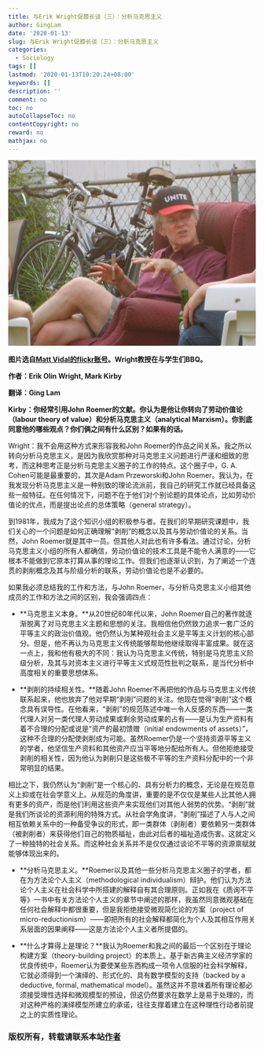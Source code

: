 ```yaml
---
title: 与Erik Wright促膝长谈（三）：分析马克思主义
author: GingLam
date: '2020-01-13'
slug: 与Erik Wright促膝长谈（三）：分析马克思主义
categories:
  - Sociology
tags: []
lastmod: '2020-01-13T10:20:24+08:00'
keywords: []
description: ''
comment: no
toc: no
autoCollapseToc: no
contentCopyright: no
reward: no
mathjax: no
---
```

<div align=center><img src="https://raw.githubusercontent.com/GingLam/Storage/master/2504261600_f247ab14ac_b.jpg"></div>
<div align=center>
</div>

**图片选自[Matt Vidal的flickr账号](https://www.flickr.com/photos/mattgvidal/2504261600/)。Wright教授在与学生们BBQ。**

**作者：Erik Olin Wright, Mark Kirby**

**翻译：Ging Lam**

**Kirby：你经常引用John Roemer的文献。你认为是他让你转向了劳动价值论（labour theory of value）和分析马克思主义（analytical Marxism）。你到底同意他的哪些观点？你们俩之间有什么区别？如果有的话。**

Wright：我不会用这种方式来形容我和John Roemer的作品之间关系。我之所以转向分析马克思主义，是因为我欣赏那种对马克思主义问题进行严谨和细致的思考，而这种思考正是分析马克思主义圈子的工作的特点。这个圈子中，G. A. Cohen可能是最重要的，其次是Adam Przeworski和John Roemer。我认为，在我发现分析马克思主义是一种别致的理论流派前，我自己的研究工作就已经具备这些一般特征。在任何情况下，问题不在于他们对个别论题的具体论点，比如劳动价值论的优点，而是提出论点的总体策略（general strategy）。

到1981年，我成为了这个知识小组的积极参与者。在我们的早期研究课题中，我们关心的一个问题是如何正确理解“剥削”的概念以及其与劳动价值论的关系。当然，John Roemer就是其中一员。但其他人对此也有许多看法。通过讨论，分析马克思主义小组的所有人都确信，劳动价值论的技术工具是不能令人满意的——它根本不能做到它原本打算从事的理论工作。但我们也逐渐认识到，为了阐述一个连贯的剥削概念及其与阶级分析的联系，劳动价值论也是不必要的。

如果我必须总结我的工作和方法，与John Roemer，与分析马克思主义小组其他成员的工作和方法之间的区别，我会强调四点：

<!--more-->

-	**马克思主义本身。**从20世纪80年代以来，John Roemer自己的著作就逐渐脱离了对马克思主义主题和思想的关注。我相信他仍然致力追求一套广泛的平等主义的政治价值观。他仍然认为某种观社会主义是平等主义计划的核心部分。但是，他不再认为马克思主义传统能够帮助他继续取得丰富成果。就在这一点上，我和他有极大的不同：我认为马克思主义传统，特别是马克思主义阶级分析，及其与对资本主义进行平等主义式规范性批判之联系，是当代分析中高度相关的重要思想体系。

- **剥削的持续相关性。**随着John Roemer不再把他的作品与马克思主义传统联系起来，他也放弃了他对早期“剥削”问题的关注。他现在觉得“剥削”这个概念具有误导性。在他看来，“剥削”的规范陈述中唯一令人反感的东西——一类代理人对另一类代理人劳动成果或剩余劳动成果的占有——是认为生产资料有着不合理的分配或说是“资产的最初馈赠（initial endowments of assets）”，这种不合理的分配使剥削成为可能。虽然Roemer仍是一个坚持资源平等主义的学者，他坚信生产资料和其他资产应当平等地分配给所有人。但他拒绝接受剥削的相关性，因为他认为剥削只是这些极不平等的生产资料分配中的一个非常明显的结果。

相比之下，我仍然认为“剥削”是一个核心的、具有分析力的概念，无论是在规范意义上抑或在社会学意义上。从规范的角度讲，重要的是不仅仅是某些人比其他人拥有更多的资产，而是他们利用这些资产来实现他们对其他人弱势的优势。“剥削”就是我们所谈论的资源利用的特殊方式。从社会学角度讲，“剥削”描述了人与人之间相互依赖关系中的一种备受争议的形式，即一类群体（剥削者）要依赖另一类群体（被剥削者）来获得他们自己的物质福祉，由此对后者的福祉造成伤害。这就定义了一种独特的社会关系。而这种社会关系并不是仅仅通过谈论不平等的资源禀赋就能够体现出来的。

- **分析马克思主义。**Roemer以及其他一些分析马克思主义圈子的学者，都在为方法论个人主义（methodological individualism）辩护。他们认为方法论个人主义在社会科学中所搭建的解释自有其合理原则。正如我在《质询不平等》一书中有关方法论个人主义的章节中阐述的那样，我虽然同意微观基础在任何社会解释中都很重要，但是我拒绝接受微观简化论的方案（project of micro-reductionism）——即把所有的社会解释都简化为个人及其相互作用关系层面的因果阐释——这是方法论个人主义者所提倡的。

- **什么才算得上是理论？**我认为Roemer和我之间的最后一个区别在于理论构建方案（theory-building project）的本质上。基于新古典主义经济学家的优良传统中，Roemer认为要使某些东西构成一项令人信服的社会科学解释，它就必须得到一个演绎的、形式化的、具有数学模型的支持（backed by a deductive, formal, mathematical model）。虽然这并不意味着所有理论都必须接受理性选择和微观模型的预设，但这仍然要求在数学上是易于处理的，而对这种严格的演绎模型所建立的承诺，往往支撑着建立在这种理性行动者前提之上的实质性理论。

### 版权所有，转载请联系本站[作者](mailto:linj83@mail2.sysu.edu.cn)
